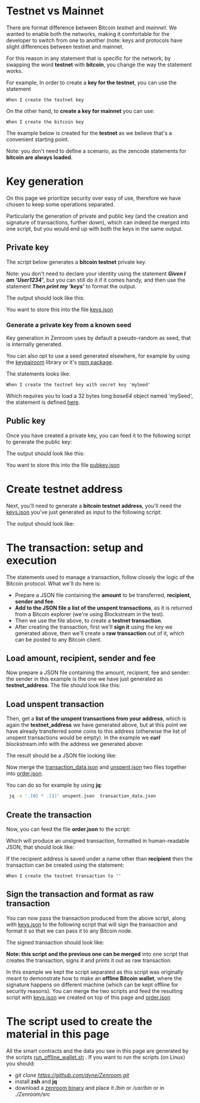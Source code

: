 # Testnet vs Mainnet

There are format difference between Bitcoin *testnet* and *mainnet*. We wanted to enable both the networks, making it comfortable for the developer to switch from one to another (note: keys and protocols have slight differences between testnet and mainnet. 

For this reason in any statement that is specific for the network, by swapping the word **testnet** with **bitcoin**, you change the way the statement works.  

For example, In order to create a **key for the testnet**, you can use the statement 

```gherkin
When I create the testnet key
```

On the other hand, to **create a key for mainnet** you can use:

```gherkin
When I create the bitcoin key
```

The example below is created for the **testnet** as we believe that's a convenient starting point.

Note: you don't need to define a scenario, as the zencode statements for **bitcoin are always loaded**. 


# Key generation

On this page we prioritize security over easy of use, therefore we have chosen to keep some operations separated. 

Particularly the generation of private and public key (and the creation and signature of transactions, further down), which can indeed be merged into one script, but you would end up with both the keys in the same output. 

## Private key
The script below generates a **bitcoin testnet** private key. 

Note: you don't need to declare your identity using the statement ***Given I am 'User1234'***, but you can still do it if it comes handy, and then use the statement ***Then print my 'keys'*** to format the output.

[](../_media/examples/zencode_cookbook/bitcoin/keygen.zen ':include :type=code gherkin')

The output should look like this: 

[](../_media/examples/zencode_cookbook/bitcoin/keys.json ':include :type=code json')

You want to store this into the file 
<a href="../_media/examples/zencode_cookbook/bitcoin/keys.json" download>keys.json</a>

### Generate a private key from a known seed 

Key generation in Zenroom uses by default a pseudo-random as seed, that is internally generated. 

You can also opt to use a seed generated elsewhere, for example by using the [keypairoom](https://github.com/ledgerproject/keypairoom) library or it's [npm package](https://www.npmjs.com/package/keypair-lib). 

The statements looks like:

```gherkin
When I create the testnet key with secret key 'mySeed'
```
Which requires you to load a 32 bytes long *base64* object named 'mySeed', the statement is defined [here](https://github.com/dyne/Zenroom/blob/master/src/lua/zencode_bitcoin.lua#L156).



## Public key 

Once you have created a private key, you can feed it to the following script to generate the public key:


[](../_media/examples/zencode_cookbook/bitcoin/pubkeygen.zen ':include :type=code gherkin')


The output should look like this: 

[](../_media/examples/zencode_cookbook/bitcoin/pubkey.json ':include :type=code json')

You want to store this into the file 
<a href="../_media/examples/zencode_cookbook/bitcoin/pubkey.json" download>pubkey.json</a>


# Create testnet address


Next, you'll need to generate a **bitcoin testnet address**, you'll need the <a href="../_media/examples/zencode_cookbook/bitcoin/keys.json" download>keys.json</a> you've just generated as input to the following script: 

[](../_media/examples/zencode_cookbook/bitcoin/pubgen.zen ':include :type=code gherkin')


The output should look like: 

[](../_media/examples/zencode_cookbook/bitcoin/address.json ':include :type=code json')


# The transaction: setup and execution

The statements used to manage a transaction, follow closely the logic of the Bitcoin protocol. What we'll do here is:

* Prepare a JSON file containing the **amount** to be transferred, **recipient, sender and fee**.
* **Add to the JSON file a list of the unspent transactions**, as it is returned from a Bitcoin explorer (we're using Blockstream in the test).
* Then we use the file above, to create a **testnet transaction**.
* After creating the transaction, first we'll **sign it** using the key we generated above, then we'll create a **raw transaction** out of it, which can be posted to any Bitcoin client. 


## Load amount, recipient, sender and fee

Now prepare a JSON file containing the amount, recipient, fee and sender: the sender in this example is the one we have just generated as **testnet_address**. The file should look like this: 

[](../_media/examples/zencode_cookbook/bitcoin/transaction_data.json ':include :type=code json')

## Load unspent transaction

Then, get a **list of the unspent transactions from your address**, which is again the **testnet_address** we have generated above, but at this point we have already transferred some coins to this address (otherwise the list of unspent transactions would be empty). In the example we ***curl*** blockstream.info with the address we generated above:

[](../_media/examples/zencode_cookbook/bitcoin/unspent_query.sh ':include :type=code bash')


The result should be a JSON file looking like: 

[](../_media/examples/zencode_cookbook/bitcoin/unspent.json ':include :type=code json')

Now merge the <a href="../_media/examples/zencode_cookbook/bitcoin/transaction_data.json" download>transaction_data.json</a>
  and <a href="../_media/examples/zencode_cookbook/bitcoin/unspent.json" download>unspent.json</a>  two files together into <a href="../_media/examples/zencode_cookbook/bitcoin/order.json" download>order.json</a>. 
  
You can do so for example by using **jq**: 
 
```bash
 jq -s '.[0] * .[1]' unspent.json  transaction_data.json
```

## Create the transaction 

Now, you can feed the file **order.json** to the script:

[](../_media/examples/zencode_cookbook/bitcoin/sign.zen ':include :type=code gherkin')


Which will produce an unsigned transaction, formatted in human-readable JSON, that should look like:

[](../_media/examples/zencode_cookbook/bitcoin/transaction.json ':include :type=code json')

If the recipient address is saved under a name other than **recipient** then the transaction can be created using the statement:

```gherkin
When I create the testnet transaction to ''
```

## Sign the transaction and format as raw transaction 

You can now pass the transaction produced from the above script, along with <a href="../_media/examples/zencode_cookbook/bitcoin/keys.json" download>keys.json</a> to the following script that will sign the transaction and format it so that we can pass it to any Bitcoin node. 

[](../_media/examples/zencode_cookbook/bitcoin/sign_transaction.zen ':include :type=code gherkin')

The signed transaction should look like:

[](../_media/examples/zencode_cookbook/bitcoin/rawtx.json ':include :type=code json')

**Note: this script and the previous one can be merged** into one script that creates the transaction, signs it and prints it out as raw transaction. 

In this example we kept the script separated as this script was originally meant to demonstrate how to make an **offline Bitcoin wallet**, where the signature happens on different machine (which can be kept offline for security reasons). You can merge the two scripts and feed the resulting script with <a href="../_media/examples/zencode_cookbook/bitcoin/keys.json" download>keys.json</a> we created on top of this page and <a href="../_media/examples/zencode_cookbook/bitcoin/order.json" download>order.json</a>



# The script used to create the material in this page

All the smart contracts and the data you see in this page are generated by the scripts [run_offline_wallet.sh](https://github.com/dyne/Zenroom/blob/master/test/zencode_bitcoin/run_offline_wallet.sh) . If you want to run the scripts (on Linux) you should: 
 - *git clone https://github.com/dyne/Zenroom.git*
 - install **zsh** and **jq**
 - download a [zenroom binary](https://zenroom.org/#downloads) and place it */bin* or */usr/bin* or in *./Zenroom/src*




<!-- Temp removed, 

We grouped together all the statements that perform object manipulation, so: 


 ***Math operations***: sum, subtraction, multiplication, division and modulo, between numbers
 
 ***Invert sign*** invert the sign of a number 
 
 ***Append*** a simple object to another
 
 ***Rename*** an object
  
 ***Delete*** an object from the memory stack
 
 ***Copy*** an object into new object
 
 ***Split string*** using leftmost or rightmost bytes
 
 ***Randomize*** the elements of an array
 
 ***Create string/number*** (statement "write in")
 
 ***Pick a random element*** from an array
 



-->
### 
